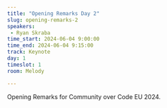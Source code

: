 ```yaml
---
title: "Opening Remarks Day 2"
slug: opening-remarks-2
speakers:
 - Ryan Skraba
time_start: 2024-06-04 9:00:00
time_end: 2024-06-04 9:15:00
track: Keynote
day: 1
timeslot: 1
room: Melody

---
```


Opening Remarks for Community over Code EU 2024.